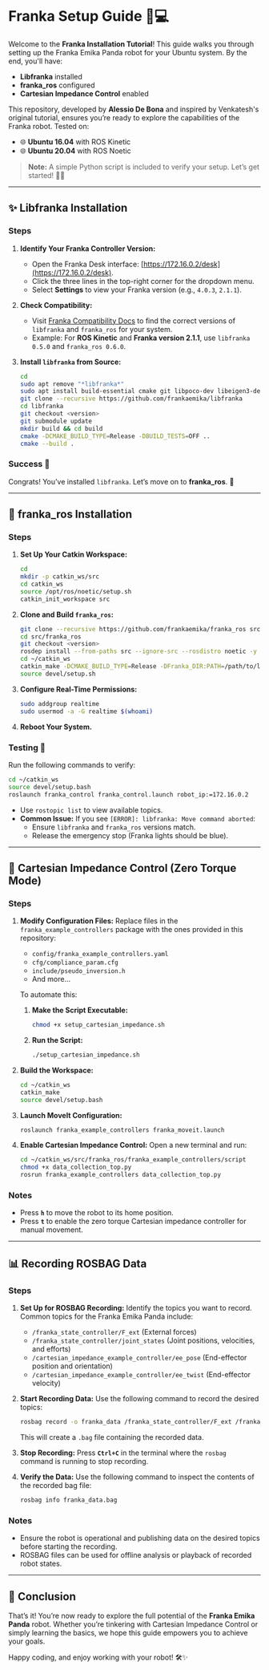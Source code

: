 # Franka Setup Guide 💪💻

Welcome to the **Franka Installation Tutorial**! This guide walks you through setting up the Franka Emika Panda robot for your Ubuntu system. By the end, you'll have:

- **Libfranka** installed 
- **franka_ros** configured 
- **Cartesian Impedance Control** enabled

This repository, developed by **Alessio De Bona** and inspired by Venkatesh's original tutorial, ensures you’re ready to explore the capabilities of the Franka robot. Tested on:

- 🌐 **Ubuntu 16.04** with ROS Kinetic
- 🌐 **Ubuntu 20.04** with ROS Noetic

> **Note:** A simple Python script is included to verify your setup. Let’s get started! 🏃‍♂️

---

## ✨ Libfranka Installation

### Steps

1. **Identify Your Franka Controller Version:**
   - Open the Franka Desk interface: [https://172.16.0.2/desk](https://172.16.0.2/desk).
   - Click the three lines in the top-right corner for the dropdown menu.
   - Select **Settings** to view your Franka version (e.g., `4.0.3`, `2.1.1`).

2. **Check Compatibility:**
   - Visit [Franka Compatibility Docs](https://frankaemika.github.io/docs/compatibility.html) to find the correct versions of `libfranka` and `franka_ros` for your system.
   - Example: For **ROS Kinetic** and **Franka version 2.1.1**, use `libfranka 0.5.0` and `franka_ros 0.6.0`.

3. **Install `libfranka` from Source:**
   ```bash
   cd
   sudo apt remove "*libfranka*"
   sudo apt install build-essential cmake git libpoco-dev libeigen3-dev
   git clone --recursive https://github.com/frankaemika/libfranka
   cd libfranka
   git checkout <version>
   git submodule update
   mkdir build && cd build
   cmake -DCMAKE_BUILD_TYPE=Release -DBUILD_TESTS=OFF ..
   cmake --build .
   ```

### Success 🎉
Congrats! You’ve installed `libfranka`. Let’s move on to **franka_ros**. 🚀

---

## 🚀 franka_ros Installation

### Steps

1. **Set Up Your Catkin Workspace:**
   ```bash
   cd
   mkdir -p catkin_ws/src
   cd catkin_ws
   source /opt/ros/noetic/setup.sh
   catkin_init_workspace src
   ```

2. **Clone and Build `franka_ros`:**
   ```bash
   git clone --recursive https://github.com/frankaemika/franka_ros src/franka_ros
   cd src/franka_ros
   git checkout <version>
   rosdep install --from-paths src --ignore-src --rosdistro noetic -y --skip-keys libfranka
   cd ~/catkin_ws
   catkin_make -DCMAKE_BUILD_TYPE=Release -DFranka_DIR:PATH=/path/to/libfranka/build
   source devel/setup.sh
   ```

3. **Configure Real-Time Permissions:**
   ```bash
   sudo addgroup realtime
   sudo usermod -a -G realtime $(whoami)
   ```

4. **Reboot Your System.**

### Testing 🔧
Run the following commands to verify:
```bash
cd ~/catkin_ws
source devel/setup.bash
roslaunch franka_control franka_control.launch robot_ip:=172.16.0.2
```
- Use `rostopic list` to view available topics.
- **Common Issue:** If you see `[ERROR]: libfranka: Move command aborted`:
  - Ensure `libfranka` and `franka_ros` versions match.
  - Release the emergency stop (Franka lights should be blue).

---

## 🪼 Cartesian Impedance Control (Zero Torque Mode)

### Steps

1. **Modify Configuration Files:**
   Replace files in the `franka_example_controllers` package with the ones provided in this repository:
   - `config/franka_example_controllers.yaml`
   - `cfg/compliance_param.cfg`
   - `include/pseudo_inversion.h`
   - And more...

   To automate this:
   
   1. **Make the Script Executable:**
      ```bash
      chmod +x setup_cartesian_impedance.sh
      ```

   2. **Run the Script:**
      ```bash
      ./setup_cartesian_impedance.sh
      ```

2. **Build the Workspace:**
   ```bash
   cd ~/catkin_ws
   catkin_make
   source devel/setup.bash
   ```

3. **Launch MoveIt Configuration:**
   ```bash
   roslaunch franka_example_controllers franka_moveit.launch
   ```

4. **Enable Cartesian Impedance Control:**
   Open a new terminal and run:
   ```bash
   cd ~/catkin_ws/src/franka_ros/franka_example_controllers/script
   chmod +x data_collection_top.py
   rosrun franka_example_controllers data_collection_top.py
   ```

### Notes
- Press **`h`** to move the robot to its home position.
- Press **`t`** to enable the zero torque Cartesian impedance controller for manual movement.

---

## 📊 Recording ROSBAG Data

### Steps

1. **Set Up for ROSBAG Recording:**
   Identify the topics you want to record. Common topics for the Franka Emika Panda include:
   - `/franka_state_controller/F_ext` (External forces)
   - `/franka_state_controller/joint_states` (Joint positions, velocities, and efforts)
   - `/cartesian_impedance_example_controller/ee_pose` (End-effector position and orientation)
   - `/cartesian_impedance_example_controller/ee_twist` (End-effector velocity)

2. **Start Recording Data:**
   Use the following command to record the desired topics:
   ```bash
   rosbag record -o franka_data /franka_state_controller/F_ext /franka_state_controller/joint_states /cartesian_impedance_example_controller/ee_pose /cartesian_impedance_example_controller/ee_twist
   ```

   This will create a `.bag` file containing the recorded data.

3. **Stop Recording:**
   Press **`Ctrl+C`** in the terminal where the `rosbag` command is running to stop recording.

4. **Verify the Data:**
   Use the following command to inspect the contents of the recorded bag file:
   ```bash
   rosbag info franka_data.bag
   ```

### Notes
- Ensure the robot is operational and publishing data on the desired topics before starting the recording.
- ROSBAG files can be used for offline analysis or playback of recorded robot states.

---

## 🌟 Conclusion

That’s it! You’re now ready to explore the full potential of the **Franka Emika Panda** robot. Whether you’re tinkering with Cartesian Impedance Control or simply learning the basics, we hope this guide empowers you to achieve your goals.

Happy coding, and enjoy working with your robot! 🛠️✨

